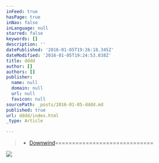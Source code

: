 ```yaml
---
inFeed: true
hasPage: true
inNav: false
inLanguage: null
starred: false
keywords: []
description: ''
datePublished: '2016-01-05T19:26:18.345Z'
dateModified: '2016-01-05T19:24:53.038Z'
title: dddd
author: []
authors: []
publisher:
  name: null
  domain: null
  url: null
  favicon: null
sourcePath: _posts/2016-01-05-dddd.md
published: true
url: dddd/index.html
_type: Article

---
```

> * [Downwind][0]=============================

![](https://the-grid-user-content.s3-us-west-2.amazonaws.com/0a63d338-3238-4c64-932e-da2a105d83ee.jpg)

[0]: null